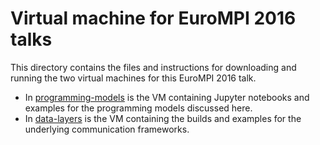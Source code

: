 # Virtual machine for EuroMPI 2016 talks

This directory contains the files and instructions for downloading and running the two virtual
machines for this EuroMPI 2016 talk.

* In [programming-models](./programming-models) is the VM containing Jupyter notebooks and examples for the programming models discussed here.
* In [data-layers](./data-layers) is the VM containing the builds and examples for the underlying communication frameworks.
